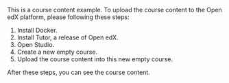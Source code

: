 This is a course content example.
To upload the course content to the Open edX platform, please following these steps:
1. Install Docker.
2. Install Tutor, a release of Open edX.
3. Open Studio.
4. Create a new empty course.
5. Upload the course content into this new empty course.

After these steps, you can see the course content.
